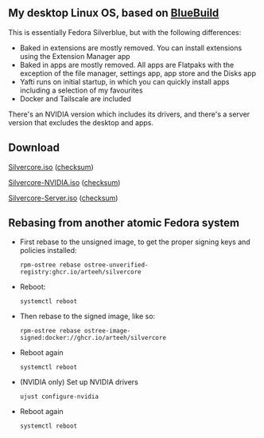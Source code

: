 ## My desktop Linux OS, based on [BlueBuild](https://github.com/blue-build/template)

This is essentially Fedora Silverblue, but with the following differences:

- Baked in extensions are mostly removed. You can install extensions using the Extension Manager app
- Baked in apps are mostly removed. All apps are Flatpaks with the exception of the file manager, settings app, app store and the Disks app
- Yafti runs on initial startup, in which you can quickly install apps including a selection of my favourites 
- Docker and Tailscale are included

There's an NVIDIA version which includes its drivers, and there's a server version that excludes the desktop and apps.

## Download

[Silvercore.iso](https://drive.proton.me/urls/MGQRATAC8R#rGMBgzz8W6lT) ([checksum](https://drive.proton.me/urls/HWGZ04CRVG#OFKD1p3xAEq5))

[Silvercore-NVIDIA.iso](https://drive.proton.me/urls/TS9234Q6BW#9xxkZaa2nK4l) ([checksum](https://drive.proton.me/urls/86XBMXHCB4#esn8h93u4LnZ))

[Silvercore-Server.iso](https://drive.proton.me/urls/MANX4QQH14#4SjJodf5g5Ce) ([checksum](https://drive.proton.me/urls/Z89RKBF7GG#EoD3XUXOO1Xk))

## Rebasing from another atomic Fedora system

- First rebase to the unsigned image, to get the proper signing keys and policies installed:
  ```
  rpm-ostree rebase ostree-unverified-registry:ghcr.io/arteeh/silvercore
  ```
- Reboot:
  ```
  systemctl reboot
  ```
- Then rebase to the signed image, like so:
  ```
  rpm-ostree rebase ostree-image-signed:docker://ghcr.io/arteeh/silvercore
  ```
- Reboot again
  ```
  systemctl reboot
  ```
- (NVIDIA only) Set up NVIDIA drivers
  ```
  ujust configure-nvidia
  ```
- Reboot again
  ```
  systemctl reboot
  ```
